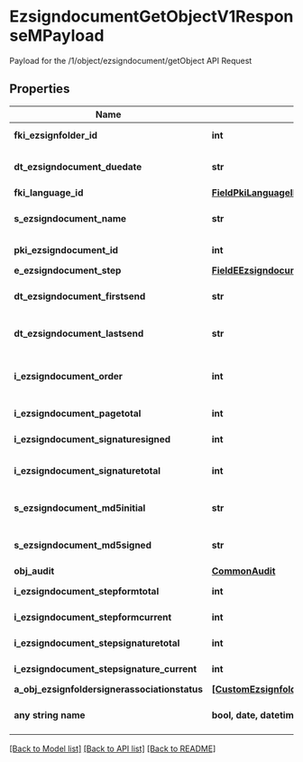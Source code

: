 # EzsigndocumentGetObjectV1ResponseMPayload

Payload for the /1/object/ezsigndocument/getObject API Request

## Properties
Name | Type | Description | Notes
------------ | ------------- | ------------- | -------------
**fki_ezsignfolder_id** | **int** | The unique ID of the Ezsignfolder | 
**dt_ezsigndocument_duedate** | **str** | The maximum date and time at which the Ezsigndocument can be signed. | 
**fki_language_id** | [**FieldPkiLanguageID**](FieldPkiLanguageID.md) |  | 
**s_ezsigndocument_name** | **str** | The name of the document that will be presented to Ezsignfoldersignerassociations | 
**pki_ezsigndocument_id** | **int** | The unique ID of the Ezsigndocument | 
**e_ezsigndocument_step** | [**FieldEEzsigndocumentStep**](FieldEEzsigndocumentStep.md) |  | 
**dt_ezsigndocument_firstsend** | **str** | The date and time when the Ezsigndocument was first sent. | 
**dt_ezsigndocument_lastsend** | **str** | The date and time when the Ezsigndocument was sent the last time. | 
**i_ezsigndocument_order** | **int** | The order in which the Ezsigndocument will be presented to the signatory in the Ezsignfolder. | 
**i_ezsigndocument_pagetotal** | **int** | The number of pages in the Ezsigndocument. | 
**i_ezsigndocument_signaturesigned** | **int** | The number of signatures that were signed in the document. | 
**i_ezsigndocument_signaturetotal** | **int** | The number of total signatures that were requested in the Ezsigndocument. | 
**s_ezsigndocument_md5initial** | **str** | MD5 Hash of the initial PDF Document before signatures were applied to it. | 
**s_ezsigndocument_md5signed** | **str** | MD5 Hash of the final PDF Document after all signatures were applied to it. | 
**obj_audit** | [**CommonAudit**](CommonAudit.md) |  | 
**i_ezsigndocument_stepformtotal** | **int** | The total number of steps in the form filling phase | 
**i_ezsigndocument_stepformcurrent** | **int** | The current step in the form filling phase | 
**i_ezsigndocument_stepsignaturetotal** | **int** | The total number of steps in the signature filling phase | 
**i_ezsigndocument_stepsignature_current** | **int** | The current step in the signature phase | 
**a_obj_ezsignfoldersignerassociationstatus** | [**[CustomEzsignfoldersignerassociationstatusResponse]**](CustomEzsignfoldersignerassociationstatusResponse.md) |  | 
**any string name** | **bool, date, datetime, dict, float, int, list, str, none_type** | any string name can be used but the value must be the correct type | [optional]

[[Back to Model list]](../README.md#documentation-for-models) [[Back to API list]](../README.md#documentation-for-api-endpoints) [[Back to README]](../README.md)



